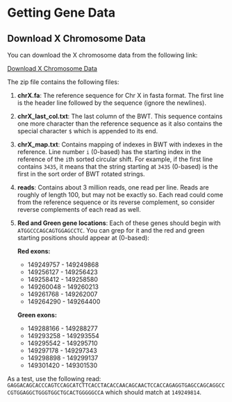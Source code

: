 # Getting Gene Data

## Download X Chromosome Data

You can download the X chromosome data from the following link:

[Download X Chromosome Data](https://drive.google.com/file/d/1_DLln6OJOlwrXdJEQwwlIDhNuoRFDCxw/view?usp=sharing)

The zip file contains the following files:

1. **chrX.fa**: The reference sequence for Chr X in fasta format. The first line is the header line followed by the sequence (ignore the newlines).

2. **chrX_last_col.txt**: The last column of the BWT. This sequence contains one more character than the reference sequence as it also contains the special character `$` which is appended to its end.

3. **chrX_map.txt**: Contains mapping of indexes in BWT with indexes in the reference. Line number `i` (0-based) has the starting index in the reference of the `i`th sorted circular shift. For example, if the first line contains `3435`, it means that the string starting at `3435` (0-based) is the first in the sort order of BWT rotated strings.

4. **reads**: Contains about 3 million reads, one read per line. Reads are roughly of length 100, but may not be exactly so. Each read could come from the reference sequence or its reverse complement, so consider reverse complements of each read as well.

5. **Red and Green gene locations**: Each of these genes should begin with `ATGGCCCAGCAGTGGAGCCTC`. You can grep for it and the red and green starting positions should appear at (0-based):

    **Red exons:**
    - 149249757 - 149249868
    - 149256127 - 149256423
    - 149258412 - 149258580
    - 149260048 - 149260213
    - 149261768 - 149262007
    - 149264290 - 149264400

    **Green exons:**
    - 149288166 - 149288277
    - 149293258 - 149293554
    - 149295542 - 149295710
    - 149297178 - 149297343
    - 149298898 - 149299137
    - 149301420 - 149301530

As a test, use the following read:
`GAGGACAGCACCCAGTCCAGCATCTTCACCTACACCAACAGCAACTCCACCAGAGGTGAGCCAGCAGGCCCGTGGAGGCTGGGTGGCTGCACTGGGGGCCA`
which should match at `149249814`.
